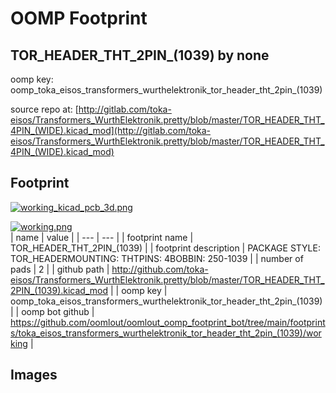 # OOMP Footprint  
## TOR_HEADER_THT_2PIN_(1039)  by none  
  
oomp key: oomp_toka_eisos_transformers_wurthelektronik_tor_header_tht_2pin_(1039)  
  
source repo at: [http://gitlab.com/toka-eisos/Transformers_WurthElektronik.pretty/blob/master/TOR_HEADER_THT_4PIN_(WIDE).kicad_mod](http://gitlab.com/toka-eisos/Transformers_WurthElektronik.pretty/blob/master/TOR_HEADER_THT_4PIN_(WIDE).kicad_mod)  
## Footprint  
  
[![working_kicad_pcb_3d.png](working_kicad_pcb_3d_600.png)](working_kicad_pcb_3d.png)  
  
[![working.png](working_600.png)](working.png)  
| name | value | 
| --- | --- | 
| footprint name | TOR_HEADER_THT_2PIN_(1039) | 
| footprint description | PACKAGE STYLE: TOR_HEADERMOUNTING: THTPINS: 4BOBBIN: 250-1039 | 
| number of pads | 2 | 
| github path | http://github.com/toka-eisos/Transformers_WurthElektronik.pretty/blob/master/TOR_HEADER_THT_2PIN_(1039).kicad_mod | 
| oomp key | oomp_toka_eisos_transformers_wurthelektronik_tor_header_tht_2pin_(1039) | 
| oomp bot github | https://github.com/oomlout/oomlout_oomp_footprint_bot/tree/main/footprints/toka_eisos_transformers_wurthelektronik_tor_header_tht_2pin_(1039)/working | 
## Images  

